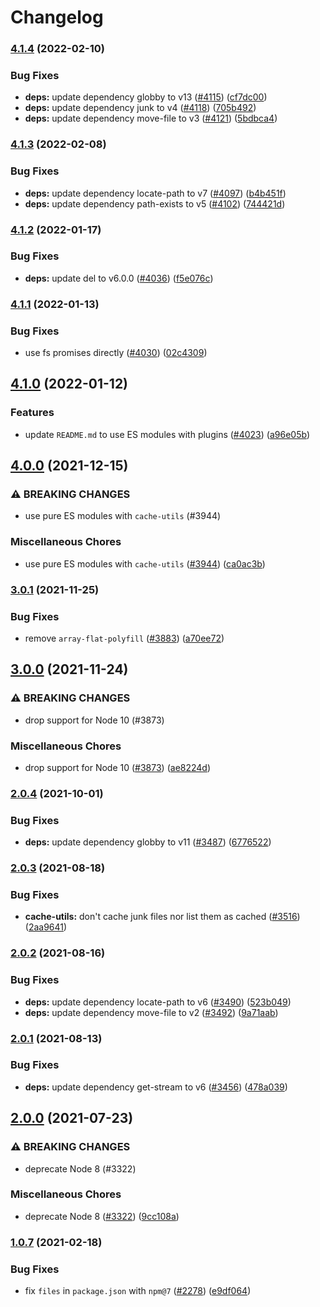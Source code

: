 # Changelog

### [4.1.4](https://github.com/netlify/build/compare/cache-utils-v4.1.3...cache-utils-v4.1.4) (2022-02-10)


### Bug Fixes

* **deps:** update dependency globby to v13 ([#4115](https://github.com/netlify/build/issues/4115)) ([cf7dc00](https://github.com/netlify/build/commit/cf7dc00e2b1c2d1993f347fa36c416fbd4dc7c4a))
* **deps:** update dependency junk to v4 ([#4118](https://github.com/netlify/build/issues/4118)) ([705b492](https://github.com/netlify/build/commit/705b492f346ad3dcd3b6a58b147ad124db94ccd2))
* **deps:** update dependency move-file to v3 ([#4121](https://github.com/netlify/build/issues/4121)) ([5bdbca4](https://github.com/netlify/build/commit/5bdbca4300d404f40f6ab27e303c10f44088ef5a))

### [4.1.3](https://github.com/netlify/build/compare/cache-utils-v4.1.2...cache-utils-v4.1.3) (2022-02-08)


### Bug Fixes

* **deps:** update dependency locate-path to v7 ([#4097](https://github.com/netlify/build/issues/4097)) ([b4b451f](https://github.com/netlify/build/commit/b4b451f2016ce255ac6634c6ebfa9078cd5e8b3f))
* **deps:** update dependency path-exists to v5 ([#4102](https://github.com/netlify/build/issues/4102)) ([744421d](https://github.com/netlify/build/commit/744421d89d6e773bd96d82d3ceeb561ee5d7f3db))

### [4.1.2](https://github.com/netlify/build/compare/cache-utils-v4.1.1...cache-utils-v4.1.2) (2022-01-17)


### Bug Fixes

* **deps:** update del to v6.0.0 ([#4036](https://github.com/netlify/build/issues/4036)) ([f5e076c](https://github.com/netlify/build/commit/f5e076c7152aeadcddfa3805548fd160a416d3dc))

### [4.1.1](https://github.com/netlify/build/compare/cache-utils-v4.1.0...cache-utils-v4.1.1) (2022-01-13)


### Bug Fixes

* use fs promises directly ([#4030](https://github.com/netlify/build/issues/4030)) ([02c4309](https://github.com/netlify/build/commit/02c4309a8325a7bf69f7170d2a1fe992a31edff7))

## [4.1.0](https://github.com/netlify/build/compare/cache-utils-v4.0.0...cache-utils-v4.1.0) (2022-01-12)


### Features

* update `README.md` to use ES modules with plugins ([#4023](https://github.com/netlify/build/issues/4023)) ([a96e05b](https://github.com/netlify/build/commit/a96e05b0fddbcd33cbc684b1e37994666419eafe))

## [4.0.0](https://www.github.com/netlify/build/compare/cache-utils-v3.0.1...cache-utils-v4.0.0) (2021-12-15)


### ⚠ BREAKING CHANGES

* use pure ES modules with `cache-utils` (#3944)

### Miscellaneous Chores

* use pure ES modules with `cache-utils` ([#3944](https://www.github.com/netlify/build/issues/3944)) ([ca0ac3b](https://www.github.com/netlify/build/commit/ca0ac3b79acd62fd8a9ee37777fdfba6851b23ce))

### [3.0.1](https://www.github.com/netlify/build/compare/cache-utils-v3.0.0...cache-utils-v3.0.1) (2021-11-25)


### Bug Fixes

* remove `array-flat-polyfill` ([#3883](https://www.github.com/netlify/build/issues/3883)) ([a70ee72](https://www.github.com/netlify/build/commit/a70ee72ba481e7ab15da357773ef9033d5b9ddeb))

## [3.0.0](https://www.github.com/netlify/build/compare/cache-utils-v2.0.4...cache-utils-v3.0.0) (2021-11-24)


### ⚠ BREAKING CHANGES

* drop support for Node 10 (#3873)

### Miscellaneous Chores

* drop support for Node 10 ([#3873](https://www.github.com/netlify/build/issues/3873)) ([ae8224d](https://www.github.com/netlify/build/commit/ae8224da8bca4f8c216afb6723664eb7095f1e98))

### [2.0.4](https://www.github.com/netlify/build/compare/cache-utils-v2.0.3...cache-utils-v2.0.4) (2021-10-01)


### Bug Fixes

* **deps:** update dependency globby to v11 ([#3487](https://www.github.com/netlify/build/issues/3487)) ([6776522](https://www.github.com/netlify/build/commit/677652284d345b5d0db4344a93c92546559735c1))

### [2.0.3](https://www.github.com/netlify/build/compare/cache-utils-v2.0.2...cache-utils-v2.0.3) (2021-08-18)


### Bug Fixes

* **cache-utils:** don't cache junk files nor list them as cached ([#3516](https://www.github.com/netlify/build/issues/3516)) ([2aa9641](https://www.github.com/netlify/build/commit/2aa96413cdd3daf8fa73a9ac26ee2f6c85fc89b7))

### [2.0.2](https://www.github.com/netlify/build/compare/cache-utils-v2.0.1...cache-utils-v2.0.2) (2021-08-16)


### Bug Fixes

* **deps:** update dependency locate-path to v6 ([#3490](https://www.github.com/netlify/build/issues/3490)) ([523b049](https://www.github.com/netlify/build/commit/523b0496c90e4c80fcabd406022a2423b12d0a90))
* **deps:** update dependency move-file to v2 ([#3492](https://www.github.com/netlify/build/issues/3492)) ([9a71aab](https://www.github.com/netlify/build/commit/9a71aab0b9fdddbc56718b8956ecc0c6e427a8a0))

### [2.0.1](https://www.github.com/netlify/build/compare/cache-utils-v2.0.0...cache-utils-v2.0.1) (2021-08-13)


### Bug Fixes

* **deps:** update dependency get-stream to v6 ([#3456](https://www.github.com/netlify/build/issues/3456)) ([478a039](https://www.github.com/netlify/build/commit/478a03946579729a5796eb1a395389eafcc9168e))

## [2.0.0](https://www.github.com/netlify/build/compare/cache-utils-v1.0.7...cache-utils-v2.0.0) (2021-07-23)


### ⚠ BREAKING CHANGES

* deprecate Node 8 (#3322)

### Miscellaneous Chores

* deprecate Node 8 ([#3322](https://www.github.com/netlify/build/issues/3322)) ([9cc108a](https://www.github.com/netlify/build/commit/9cc108aab825558204ffef6b8034f456d8d11879))

### [1.0.7](https://www.github.com/netlify/build/compare/cache-utils-v1.0.6...v1.0.7) (2021-02-18)


### Bug Fixes

* fix `files` in `package.json` with `npm@7` ([#2278](https://www.github.com/netlify/build/issues/2278)) ([e9df064](https://www.github.com/netlify/build/commit/e9df0645f3083a0bb141c8b5b6e474ed4e27dbe9))
